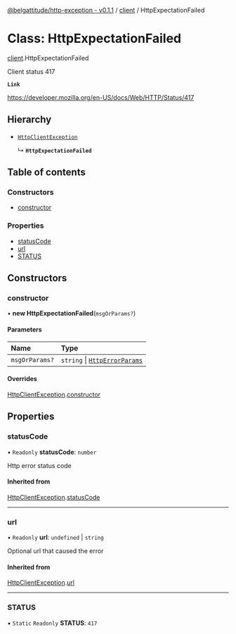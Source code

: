 [@belgattitude/http-exception - v0.1.1](../README.md) / [client](../modules/client.md) / HttpExpectationFailed

# Class: HttpExpectationFailed

[client](../modules/client.md).HttpExpectationFailed

Client status 417

**`Link`**

https://developer.mozilla.org/en-US/docs/Web/HTTP/Status/417

## Hierarchy

- [`HttpClientException`](base.HttpClientException.md)

  ↳ **`HttpExpectationFailed`**

## Table of contents

### Constructors

- [constructor](client.HttpExpectationFailed.md#constructor)

### Properties

- [statusCode](client.HttpExpectationFailed.md#statuscode)
- [url](client.HttpExpectationFailed.md#url)
- [STATUS](client.HttpExpectationFailed.md#status)

## Constructors

### constructor

• **new HttpExpectationFailed**(`msgOrParams?`)

#### Parameters

| Name           | Type                                                                 |
| :------------- | :------------------------------------------------------------------- |
| `msgOrParams?` | `string` \| [`HttpErrorParams`](../modules/types.md#httperrorparams) |

#### Overrides

[HttpClientException](base.HttpClientException.md).[constructor](base.HttpClientException.md#constructor)

## Properties

### statusCode

• `Readonly` **statusCode**: `number`

Http error status code

#### Inherited from

[HttpClientException](base.HttpClientException.md).[statusCode](base.HttpClientException.md#statuscode)

---

### url

• `Readonly` **url**: `undefined` \| `string`

Optional url that caused the error

#### Inherited from

[HttpClientException](base.HttpClientException.md).[url](base.HttpClientException.md#url)

---

### STATUS

▪ `Static` `Readonly` **STATUS**: `417`
